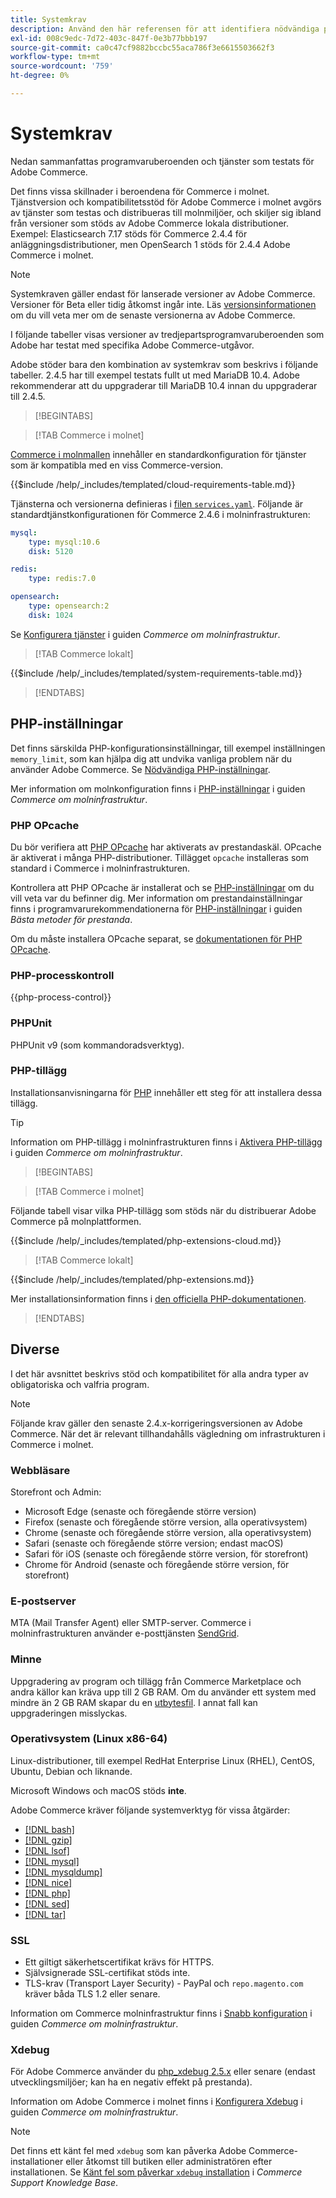 ```yaml
---
title: Systemkrav
description: Använd den här referensen för att identifiera nödvändiga programvaruberoenden som har testats med Adobe Commerce-utgåvor.
exl-id: 008c9edc-7d72-403c-847f-0e3b77bbb197
source-git-commit: ca0c47cf9882bccbc55aca786f3e6615503662f3
workflow-type: tm+mt
source-wordcount: '759'
ht-degree: 0%

---
```


# Systemkrav

Nedan sammanfattas programvaruberoenden och tjänster som testats för Adobe Commerce.

Det finns vissa skillnader i beroendena för Commerce i molnet. Tjänstversion och kompatibilitetsstöd för Adobe Commerce i molnet avgörs av tjänster som testas och distribueras till molnmiljöer, och skiljer sig ibland från versioner som stöds av Adobe Commerce lokala distributioner. Exempel: Elasticsearch 7.17 stöds för Commerce 2.4.4 för anläggningsdistributioner, men OpenSearch 1 stöds för 2.4.4 Adobe Commerce i molnet.

>[!NOTE]
>
>Systemkraven gäller endast för lanserade versioner av Adobe Commerce. Versioner för Beta eller tidig åtkomst ingår inte. Läs [versionsinformationen](../release/release-notes/overview.md) om du vill veta mer om de senaste versionerna av Adobe Commerce.

I följande tabeller visas versioner av tredjepartsprogramvaruberoenden som Adobe har testat med specifika Adobe Commerce-utgåvor.

Adobe stöder bara den kombination av systemkrav som beskrivs i följande tabeller. 2.4.5 har till exempel testats fullt ut med MariaDB 10.4. Adobe rekommenderar att du uppgraderar till MariaDB 10.4 innan du uppgraderar till 2.4.5.

>[!BEGINTABS]

>[!TAB Commerce i molnet]

[Commerce i molnmallen](https://github.com/magento/magento-cloud) innehåller en standardkonfiguration för tjänster som är kompatibla med en viss Commerce-version.

{{$include /help/_includes/templated/cloud-requirements-table.md}}

Tjänsterna och versionerna definieras i [filen `services.yaml`](https://github.com/magento/magento-cloud/blob/master/.magento/services.yaml). Följande är standardtjänstkonfigurationen för Commerce 2.4.6 i molninfrastrukturen:

```yaml
mysql:
    type: mysql:10.6
    disk: 5120

redis:
    type: redis:7.0

opensearch:
    type: opensearch:2
    disk: 1024
```

Se [Konfigurera tjänster](https://experienceleague.adobe.com/docs/commerce-cloud-service/user-guide/configure/service/services-yaml.html?lang=sv-SE) i guiden _Commerce om molninfrastruktur_.

>[!TAB Commerce lokalt]

{{$include /help/_includes/templated/system-requirements-table.md}}

>[!ENDTABS]

## PHP-inställningar

Det finns särskilda PHP-konfigurationsinställningar, till exempel inställningen `memory_limit`, som kan hjälpa dig att undvika vanliga problem när du använder Adobe Commerce. Se [Nödvändiga PHP-inställningar](prerequisites/php-settings.md).

Mer information om molnkonfiguration finns i [PHP-inställningar](https://experienceleague.adobe.com/docs/commerce-cloud-service/user-guide/configure/app/php-settings.html?lang=sv-SE) i guiden _Commerce om molninfrastruktur_.

### PHP OPcache

Du bör verifiera att [PHP OPcache](https://www.php.net/manual/en/intro.opcache.php) har aktiverats av prestandaskäl. OPcache är aktiverat i många PHP-distributioner. Tillägget `opcache` installeras som standard i Commerce i molninfrastrukturen.

Kontrollera att PHP OPcache är installerat och se [PHP-inställningar](prerequisites/php-settings.md) om du vill veta var du befinner dig. Mer information om prestandainställningar finns i programvarurekommendationerna för [PHP-inställningar](https://experienceleague.adobe.com/docs/commerce-operations/performance-best-practices/software.html?lang=sv-SE#php-settings) i guiden _Bästa metoder för prestanda_.

Om du måste installera OPcache separat, se [dokumentationen för PHP OPcache](https://www.php.net/manual/en/opcache.setup.php).

### PHP-processkontroll

{{php-process-control}}

### PHPUnit

PHPUnit v9 (som kommandoradsverktyg).

### PHP-tillägg

Installationsanvisningarna för [PHP](prerequisites/php-settings.md) innehåller ett steg för att installera dessa tillägg.

>[!TIP]
>
>Information om PHP-tillägg i molninfrastrukturen finns i [Aktivera PHP-tillägg](https://experienceleague.adobe.com/docs/commerce-cloud-service/user-guide/configure/app/php-settings.html?lang=sv-SE#enable-extensions) i guiden _Commerce om molninfrastruktur_.

>[!BEGINTABS]

>[!TAB Commerce i molnet]

Följande tabell visar vilka PHP-tillägg som stöds när du distribuerar Adobe Commerce på molnplattformen.

{{$include /help/_includes/templated/php-extensions-cloud.md}}

>[!TAB Commerce lokalt]

{{$include /help/_includes/templated/php-extensions.md}}

Mer installationsinformation finns i [den officiella PHP-dokumentationen](https://www.php.net/manual/en/extensions.php).

>[!ENDTABS]

## Diverse

I det här avsnittet beskrivs stöd och kompatibilitet för alla andra typer av obligatoriska och valfria program.

>[!NOTE]
>
>Följande krav gäller den senaste 2.4.x-korrigeringsversionen av Adobe Commerce. När det är relevant tillhandahålls vägledning om infrastrukturen i Commerce i molnet.

### Webbläsare

Storefront och Admin:

- Microsoft Edge (senaste och föregående större version)
- Firefox (senaste och föregående större version, alla operativsystem)
- Chrome (senaste och föregående större version, alla operativsystem)
- Safari (senaste och föregående större version; endast macOS)
- Safari för iOS (senaste och föregående större version, för storefront)
- Chrome för Android (senaste och föregående större version, för storefront)

### E-postserver

MTA (Mail Transfer Agent) eller SMTP-server. Commerce i molninfrastrukturen använder e-posttjänsten [SendGrid](https://experienceleague.adobe.com/docs/commerce-cloud-service/user-guide/project/sendgrid.html?lang=sv-SE).

### Minne

Uppgradering av program och tillägg från Commerce Marketplace och andra källor kan kräva upp till 2 GB RAM. Om du använder ett system med mindre än 2 GB RAM skapar du en [utbytesfil](https://support.magento.com/hc/en-us/articles/360032980432). I annat fall kan uppgraderingen misslyckas.

### Operativsystem (Linux x86-64)

Linux-distributioner, till exempel RedHat Enterprise Linux (RHEL), CentOS, Ubuntu, Debian och liknande.

Microsoft Windows och macOS stöds **inte**.

Adobe Commerce kräver följande systemverktyg för vissa åtgärder:

- [[!DNL bash]](https://www.gnu.org/software/bash/)
- [[!DNL gzip]](https://www.gzip.org/)
- [[!DNL lsof]](https://linux.die.net/man/8/lsof)
- [[!DNL mysql]](https://www.mysql.com/)
- [[!DNL mysqldump]](https://dev.mysql.com/doc/refman/8.0/en/mysqldump.html)
- [[!DNL nice]](https://linux.die.net/man/1/nice)
- [[!DNL php]](https://www.php.net/)
- [[!DNL sed]](https://www.gnu.org/software/sed/manual/sed.html)
- [[!DNL tar]](https://linux.die.net/man/1/tar)

### SSL

- Ett giltigt säkerhetscertifikat krävs för HTTPS.
- Självsignerade SSL-certifikat stöds inte.
- TLS-krav (Transport Layer Security) - PayPal och `repo.magento.com` kräver båda TLS 1.2 eller senare.

Information om Commerce molninfrastruktur finns i [Snabb konfiguration](https://experienceleague.adobe.com/docs/commerce-cloud-service/user-guide/cdn/setup-fastly/fastly-configuration.html?lang=sv-SE) i guiden _Commerce om molninfrastruktur_.

### Xdebug

För Adobe Commerce använder du [php_xdebug 2.5.x](https://xdebug.org/download) eller senare (endast utvecklingsmiljöer; kan ha en negativ effekt på prestanda).

Information om Adobe Commerce i molnet finns i [Konfigurera Xdebug](https://experienceleague.adobe.com/docs/commerce-cloud-service/user-guide/develop/test/debug.html?lang=sv-SE) i guiden _Commerce om molninfrastruktur_.

>[!NOTE]
>
>Det finns ett känt fel med `xdebug` som kan påverka Adobe Commerce-installationer eller åtkomst till butiken eller administratören efter installationen. Se [Känt fel som påverkar `xdebug` installation](https://experienceleague.adobe.com/docs/commerce-knowledge-base/kb/troubleshooting/miscellaneous/known-issues-that-affect-installation.html?lang=sv-SE) i _Commerce Support Knowledge Base_.
